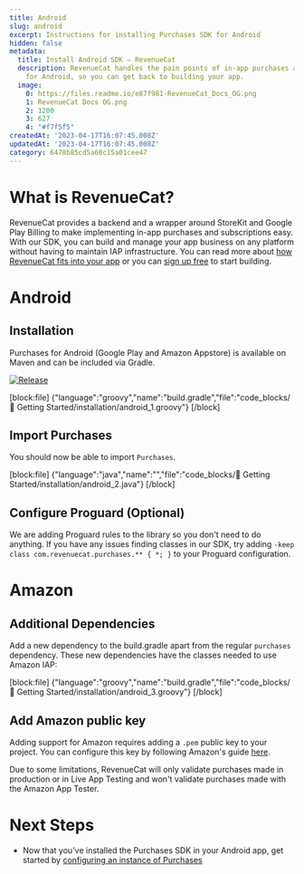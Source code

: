 ```yaml
---
title: Android
slug: android
excerpt: Instructions for installing Purchases SDK for Android
hidden: false
metadata:
  title: Install Android SDK – RevenueCat
  description: RevenueCat handles the pain points of in-app purchases and subscriptions
    for Android, so you can get back to building your app.
  image:
    0: https://files.readme.io/e87f981-RevenueCat_Docs_OG.png
    1: RevenueCat Docs OG.png
    2: 1200
    3: 627
    4: "#f7f5f5"
createdAt: '2023-04-17T16:07:45.008Z'
updatedAt: '2023-04-17T16:07:45.008Z'
category: 6478b85cd5a60c15a01cee47
---
```

# What is RevenueCat?

RevenueCat provides a backend and a wrapper around StoreKit and Google Play Billing to make implementing in-app purchases and subscriptions easy. With our SDK, you can build and manage your app business on any platform without having to maintain IAP infrastructure. You can read more about [how RevenueCat fits into your app](https://www.revenuecat.com/blog/growth/where-does-revenuecat-fit-in-your-app/) or you can [sign up free](https://app.revenuecat.com/signup) to start building.

# Android

## Installation

Purchases for Android (Google Play and Amazon Appstore) is available on Maven and can be included via Gradle.

[![Release](https://img.shields.io/github/release/RevenueCat/purchases-android.svg?style=flat)](https://github.com/RevenueCat/purchases-android/releases)

[block:file]
{"language":"groovy","name":"build.gradle","file":"code_blocks/🚀 Getting Started/installation/android_1.groovy"}
[/block]



## Import Purchases

You should now be able to import `Purchases`.

[block:file]
{"language":"java","name":"","file":"code_blocks/🚀 Getting Started/installation/android_2.java"}
[/block]



## Configure Proguard (Optional)

We are adding Proguard rules to the library so you don't need to do anything. If you have any issues finding classes in our SDK, try adding `-keep class com.revenuecat.purchases.** { *; }` to your Proguard configuration.

# Amazon

## Additional Dependencies

Add a new dependency to the build.gradle apart from the regular `purchases` dependency. These new dependencies have the classes needed to use Amazon IAP:

[block:file]
{"language":"groovy","name":"build.gradle","file":"code_blocks/🚀 Getting Started/installation/android_3.groovy"}
[/block]



## Add Amazon public key

Adding support for Amazon requires adding a `.pem` public key to your project. You can configure this key by following Amazon's guide [here](https://developer.amazon.com/es/docs/in-app-purchasing/integrate-appstore-sdk.html#configure_key).

Due to some limitations, RevenueCat will only validate purchases made in production or in Live App Testing and won't validate purchases made with the Amazon App Tester.

# Next Steps

- Now that you've installed the Purchases SDK in your Android app, get started by [configuring an instance of Purchases ](https://www.revenuecat.com/docs/getting-started#4-using-revenuecats-purchases-sdk)